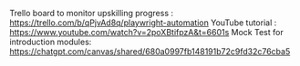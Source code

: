 Trello board to monitor upskilling progress : https://trello.com/b/qPjvAd8q/playwright-automation
YouTube tutorial : https://www.youtube.com/watch?v=2poXBtifpzA&t=6601s
Mock Test for introduction modules: https://chatgpt.com/canvas/shared/680a0997fb148191b72c9fd32c76cba5
